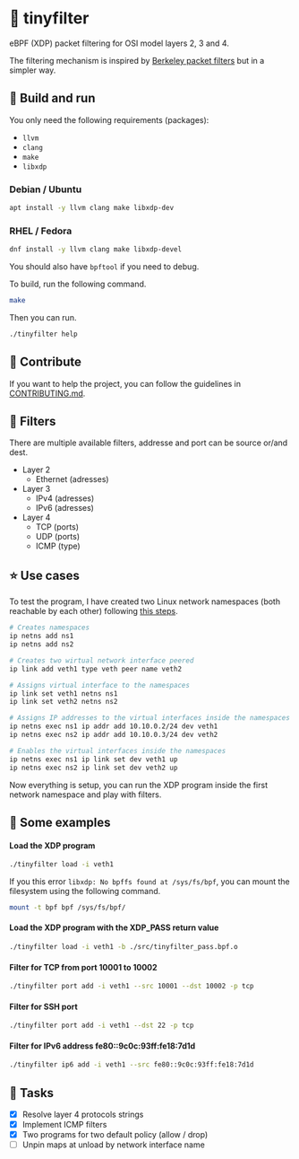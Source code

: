 # 🐝 tinyfilter

eBPF (XDP) packet filtering for OSI model layers 2, 3 and 4.


The filtering mechanism is inspired by [Berkeley packet filters](https://www.ibm.com/docs/en/qsip/7.4?topic=queries-berkeley-packet-filters) but in a simpler way.

## 📖 Build and run

You only need the following requirements (packages):
- `llvm`
- `clang`
- `make`
- `libxdp`

### Debian / Ubuntu

```bash
apt install -y llvm clang make libxdp-dev
```

### RHEL / Fedora

```bash
dnf install -y llvm clang make libxdp-devel
```

You should also have `bpftool` if you need to debug.

To build, run the following command.
```bash
make
```

Then you can run.
```bash
./tinyfilter help
```

## 🤝 Contribute

If you want to help the project, you can follow the guidelines in [CONTRIBUTING.md](./CONTRIBUTING.md).

## 📏 Filters

There are multiple available filters, addresse and port can be source or/and dest.

- Layer 2
  - Ethernet (adresses)
- Layer 3
  - IPv4 (adresses)
  - IPv6 (adresses)
- Layer 4
  - TCP (ports)
  - UDP (ports)
  - ICMP (type)

## ⭐ Use cases

To test the program, I have created two Linux network namespaces (both reachable by each other) following [this steps](https://medium.com/@technbd/creating-network-namespaces-in-linux-system-and-connecting-two-network-namespaces-using-virtual-6031d295f69b).

```bash
# Creates namespaces
ip netns add ns1
ip netns add ns2

# Creates two wirtual network interface peered
ip link add veth1 type veth peer name veth2

# Assigns virtual interface to the namespaces
ip link set veth1 netns ns1
ip link set veth2 netns ns2

# Assigns IP addresses to the virtual interfaces inside the namespaces
ip netns exec ns1 ip addr add 10.10.0.2/24 dev veth1
ip netns exec ns2 ip addr add 10.10.0.3/24 dev veth2

# Enables the virtual interfaces inside the namespaces
ip netns exec ns1 ip link set dev veth1 up
ip netns exec ns2 ip link set dev veth2 up
```

Now everything is setup, you can run the XDP program inside the first network namespace and play with filters.

## 📎 Some examples

#### Load the XDP program

```bash
./tinyfilter load -i veth1
```

If you this error `libxdp: No bpffs found at /sys/fs/bpf`, you can mount the filesystem using the following command.

```bash
mount -t bpf bpf /sys/fs/bpf/
```

#### Load the XDP program with the XDP_PASS return value

```bash
./tinyfilter load -i veth1 -b ./src/tinyfilter_pass.bpf.o
```

#### Filter for TCP from port 10001 to 10002

```bash
./tinyfilter port add -i veth1 --src 10001 --dst 10002 -p tcp
```

#### Filter for SSH port

```bash
./tinyfilter port add -i veth1 --dst 22 -p tcp
```

#### Filter for IPv6 address fe80::9c0c:93ff:fe18:7d1d

```bash
./tinyfilter ip6 add -i veth1 --src fe80::9c0c:93ff:fe18:7d1d
```

## 🎉 Tasks

- [x] Resolve layer 4 protocols strings
- [x] Implement ICMP filters
- [x] Two programs for two default policy (allow / drop)
- [ ] Unpin maps at unload by network interface name

